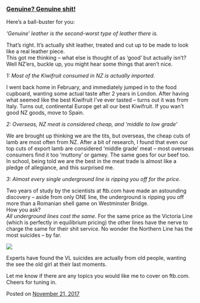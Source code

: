 
### [Genuine? Genuine shit!](https://fazthebro.com/2017/12/01/genuine-genuine-shit/)

Here’s a ball-buster for you:

_‘Genuine’ leather is the second-worst type of leather there is._

That’s right. It’s actually shit leather, treated and cut up to be made to look like a real leather piece.  
This got me thinking – what else is thought of as ‘good’ but actually isn’t? Well NZ’ers, buckle up, you might hear some things that aren’t nice.

_1: Most of the Kiwifruit consumed in NZ is actually imported._

I went back home in February, and immediately jumped in to the food cupboard, wanting some actual taste after 2 years in London. After having what seemed like the best Kiwifruit I’ve ever tasted – turns out it was from Italy. Turns out, continental Europe get all our best Kiwifruit. If you wan’t good NZ goods, move to Spain.

_2: Overseas, NZ meat is considered cheap, and ‘middle to low grade’_

We are brought up thinking we are the tits, but overseas, the cheap cuts of lamb are most often from NZ. After a bit of research, I found that even our top cuts of export lamb are considered ‘middle grade’ meat – most overseas consumers find it too ‘muttony’ or gamey. The same goes for our beef too. In school, being told we are the best in the meat trade is almost like a pledge of allegiance, and this surprised me.

_3: Almost every single underground line is ripping you off for the price._

Two years of study by the scientists at ftb.com have made an astounding discovery – aside from only ONE line, the underground is ripping you off more than a Romanian shell game on Westminster Bridge.  
How you ask?  
_All underground lines cost the same._ For the same price as the Victoria Line (which is perfectly in equilibrium pricing) the other lines have the nerve to charge the same for their shit service. No wonder the Northern Line has the most suicides – by far.

![](https://fazthebro.com/wp-content/uploads/2017/12/2017-12-01-15_29_14-Suicide-on-the-London-Underground-Wikipedia.png)

Experts have found the VL suicides are actually from old people, wanting the see the old girl at their last moments.

Let me know if there are any topics you would like me to cover on ftb.com. Cheers for tuning in.

Posted on [November 21, 2017](https://fazthebro.com/2017/11/21/the-beauty-of-computers/)

